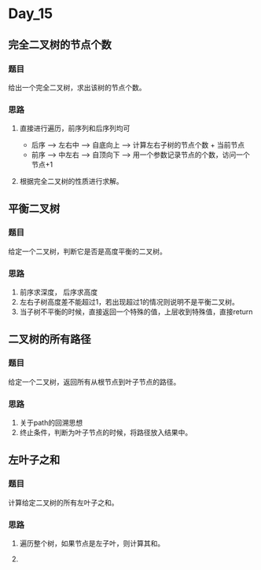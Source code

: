 # Day_15

## 完全二叉树的节点个数

### 题目

给出一个完全二叉树，求出该树的节点个数。

### 思路

1. 直接进行遍历，前序列和后序列均可
    * 后序 --> 左右中 --> 自底向上 --> 计算左右子树的节点个数 + 当前节点
    * 前序 --> 中左右 --> 自顶向下 --> 用一个参数记录节点的个数，访问一个节点+1

2. 根据完全二叉树的性质进行求解。


## 平衡二叉树

### 题目

给定一个二叉树，判断它是否是高度平衡的二叉树。

### 思路

1. 前序求深度， 后序求高度
2. 左右子树高度差不能超过1，若出现超过1的情况则说明不是平衡二叉树。
3. 当子树不平衡的时候，直接返回一个特殊的值，上层收到特殊值，直接return

## 二叉树的所有路径

### 题目

给定一个二叉树，返回所有从根节点到叶子节点的路径。

### 思路

1. 关于path的回溯思想
2. 终止条件，判断为叶子节点的时候，将路径放入结果中。


## 左叶子之和

### 题目

计算给定二叉树的所有左叶子之和。

### 思路

1. 遍历整个树，如果节点是左子叶，则计算其和。

2. 
